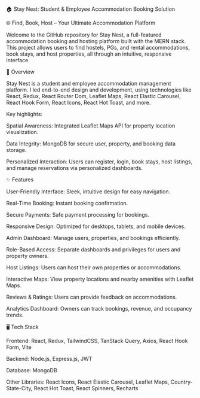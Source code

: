 🏠 Stay Nest: Student & Employee Accommodation Booking Solution

🌐 Find, Book, Host – Your Ultimate Accommodation Platform

Welcome to the GitHub repository for Stay Nest, a full-featured accommodation booking and hosting platform built with the MERN stack.
This project allows users to find hostels, PGs, and rental accommodations, book stays, and host properties, all through an intuitive, responsive interface.

📝 Overview

Stay Nest is a student and employee accommodation management platform.
I led end-to-end design and development, using technologies like React, Redux, React Router Dom, Leaflet Maps, React Elastic Carousel, React Hook Form, React Icons, React Hot Toast, and more.

Key highlights:

Spatial Awareness: Integrated Leaflet Maps API for property location visualization.

Data Integrity: MongoDB for secure user, property, and booking data storage.

Personalized Interaction: Users can register, login, book stays, host listings, and manage reservations via personalized dashboards.

✨ Features

User-Friendly Interface: Sleek, intuitive design for easy navigation.

Real-Time Booking: Instant booking confirmation.

Secure Payments: Safe payment processing for bookings.

Responsive Design: Optimized for desktops, tablets, and mobile devices.

Admin Dashboard: Manage users, properties, and bookings efficiently.

Role-Based Access: Separate dashboards and privileges for users and property owners.

Host Listings: Users can host their own properties or accommodations.

Interactive Maps: View property locations and nearby amenities with Leaflet Maps.

Reviews & Ratings: Users can provide feedback on accommodations.

Analytics Dashboard: Owners can track bookings, revenue, and occupancy trends.

🖥️ Tech Stack

Frontend: React, Redux, TailwindCSS, TanStack Query, Axios, React Hook Form, Vite

Backend: Node.js, Express.js, JWT

Database: MongoDB

Other Libraries: React Icons, React Elastic Carousel, Leaflet Maps, Country-State-City, React Hot Toast, React Spinners, Recharts
